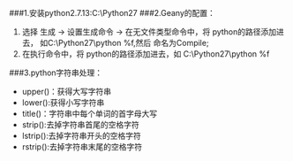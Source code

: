 ###1.安装python2.7.13:C:\Python27
###2.Geany的配置：
1. 选择 生成 → 设置生成命令 → 在无文件类型命令中，将 python的路径添加进去， 如C:\Python27\python  %f,然后  	命名为Compile;
2.  在执行命令中，将 python的路径添加进去，如 C:\Python27\python  %f


###3.python字符串处理：
- upper()：获得大写字符串
- lower():获得小写字符串
- title()：字符串中每个单词的首字母大写
- strip():去掉字符串首尾的空格字符
- lstrip():去掉字符串开头的空格字符
- rstrip():去掉字符串末尾的空格字符

